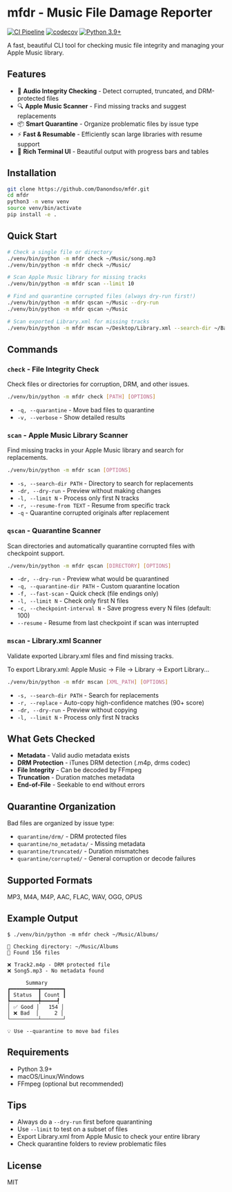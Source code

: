 # mfdr - Music File Damage Reporter

[![CI Pipeline](https://github.com/Danondso/mfdr/actions/workflows/ci.yml/badge.svg)](https://github.com/Danondso/mfdr/actions/workflows/ci.yml)
[![codecov](https://codecov.io/gh/Danondso/mfdr/branch/main/graph/badge.svg)](https://codecov.io/gh/Danondso/mfdr)
[![Python 3.9+](https://img.shields.io/badge/python-3.9+-blue)](https://www.python.org/)

A fast, beautiful CLI tool for checking music file integrity and managing your Apple Music library.

## Features

- 🎵 **Audio Integrity Checking** - Detect corrupted, truncated, and DRM-protected files
- 🔍 **Apple Music Scanner** - Find missing tracks and suggest replacements  
- 📦 **Smart Quarantine** - Organize problematic files by issue type
- ⚡ **Fast & Resumable** - Efficiently scan large libraries with resume support
- 🎨 **Rich Terminal UI** - Beautiful output with progress bars and tables

## Installation

```bash
git clone https://github.com/Danondso/mfdr.git
cd mfdr
python3 -m venv venv
source venv/bin/activate
pip install -e .
```

## Quick Start

```bash
# Check a single file or directory
./venv/bin/python -m mfdr check ~/Music/song.mp3
./venv/bin/python -m mfdr check ~/Music/

# Scan Apple Music library for missing tracks
./venv/bin/python -m mfdr scan --limit 10

# Find and quarantine corrupted files (always dry-run first!)
./venv/bin/python -m mfdr qscan ~/Music --dry-run
./venv/bin/python -m mfdr qscan ~/Music

# Scan exported Library.xml for missing tracks
./venv/bin/python -m mfdr mscan ~/Desktop/Library.xml --search-dir ~/Backup
```

## Commands

### `check` - File Integrity Check
Check files or directories for corruption, DRM, and other issues.

```bash
./venv/bin/python -m mfdr check [PATH] [OPTIONS]
```
- `-q, --quarantine` - Move bad files to quarantine
- `-v, --verbose` - Show detailed results

### `scan` - Apple Music Library Scanner  
Find missing tracks in your Apple Music library and search for replacements.

```bash
./venv/bin/python -m mfdr scan [OPTIONS]
```
- `-s, --search-dir PATH` - Directory to search for replacements
- `-dr, --dry-run` - Preview without making changes
- `-l, --limit N` - Process only first N tracks
- `-r, --resume-from TEXT` - Resume from specific track
- `-q` - Quarantine corrupted originals after replacement

### `qscan` - Quarantine Scanner
Scan directories and automatically quarantine corrupted files with checkpoint support.

```bash
./venv/bin/python -m mfdr qscan [DIRECTORY] [OPTIONS]
```
- `-dr, --dry-run` - Preview what would be quarantined
- `-q, --quarantine-dir PATH` - Custom quarantine location
- `-f, --fast-scan` - Quick check (file endings only)
- `-l, --limit N` - Check only first N files
- `-c, --checkpoint-interval N` - Save progress every N files (default: 100)
- `--resume` - Resume from last checkpoint if scan was interrupted

### `mscan` - Library.xml Scanner
Validate exported Library.xml files and find missing tracks.

To export Library.xml: Apple Music → File → Library → Export Library...

```bash
./venv/bin/python -m mfdr mscan [XML_PATH] [OPTIONS]
```
- `-s, --search-dir PATH` - Search for replacements
- `-r, --replace` - Auto-copy high-confidence matches (90+ score)
- `-dr, --dry-run` - Preview without copying
- `-l, --limit N` - Process only first N tracks

## What Gets Checked

- **Metadata** - Valid audio metadata exists
- **DRM Protection** - iTunes DRM detection (.m4p, drms codec)
- **File Integrity** - Can be decoded by FFmpeg
- **Truncation** - Duration matches metadata
- **End-of-File** - Seekable to end without errors

## Quarantine Organization

Bad files are organized by issue type:
- `quarantine/drm/` - DRM protected files
- `quarantine/no_metadata/` - Missing metadata
- `quarantine/truncated/` - Duration mismatches  
- `quarantine/corrupted/` - General corruption or decode failures

## Supported Formats

MP3, M4A, M4P, AAC, FLAC, WAV, OGG, OPUS

## Example Output

```console
$ ./venv/bin/python -m mfdr check ~/Music/Albums/

📁 Checking directory: ~/Music/Albums
🎵 Found 156 files

❌ Track2.m4p - DRM protected file
❌ Song5.mp3 - No metadata found

      Summary      
┏━━━━━━━━━┳━━━━━━━┓
┃ Status  ┃ Count ┃
┡━━━━━━━━━╇━━━━━┩
│ ✅ Good │   154 │
│ ❌ Bad  │     2 │
└─────────┴───────┘

💡 Use --quarantine to move bad files
```

## Requirements

- Python 3.9+
- macOS/Linux/Windows
- FFmpeg (optional but recommended)

## Tips

- Always do a `--dry-run` first before quarantining
- Use `--limit` to test on a subset of files
- Export Library.xml from Apple Music to check your entire library
- Check quarantine folders to review problematic files

## License

MIT